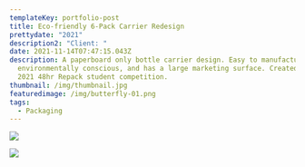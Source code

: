 ```yaml
---
templateKey: portfolio-post
title: Eco-friendly 6-Pack Carrier Redesign
prettydate: "2021"
description2: "Client: "
date: 2021-11-14T07:47:15.043Z
description: A paperboard only bottle carrier design. Easy to manufacture,
  environmentally conscious, and has a large marketing surface. Created for the
  2021 48hr Repack student competition.
thumbnail: /img/thumbnail.jpg
featuredimage: /img/butterfly-01.png
tags:
  - Packaging
---
```



![](/img/butterfly-01.png)



![](/img/butterfly-02.png)